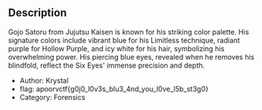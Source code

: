 ## Description
Gojo Satoru from Jujutsu Kaisen is known for his striking color palette. His signature colors include vibrant blue for his Limitless technique, radiant purple for Hollow Purple, and icy white for his hair, symbolizing his overwhelming power. His piercing blue eyes, revealed when he removes his blindfold, reflect the Six Eyes' immense precision and depth.

- Author: Krystal
- flag: apoorvctf{g0j0_l0v3s_blu3_4nd_you_l0ve_l5b_st3g0}
- Category: Forensics


